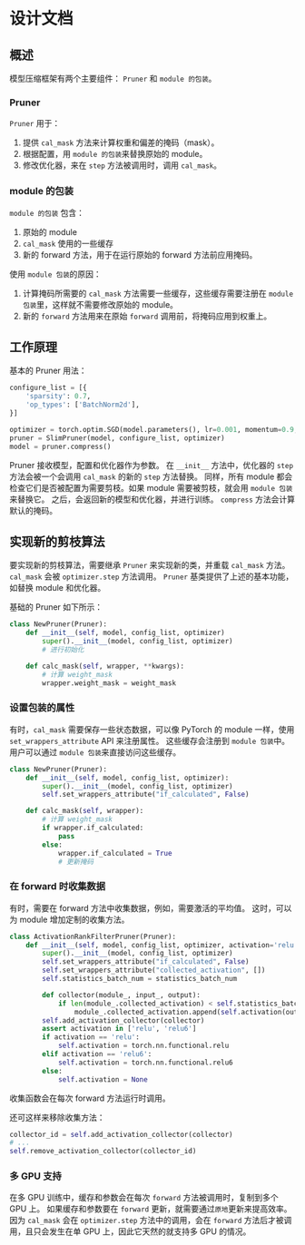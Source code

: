 # 设计文档

## 概述
模型压缩框架有两个主要组件： `Pruner` 和 `module 的包装`。

### Pruner
`Pruner` 用于：
1. 提供 `cal_mask` 方法来计算权重和偏差的掩码（mask）。
2. 根据配置，用 `module 的包装`来替换原始的 module。
3. 修改优化器，来在 `step` 方法被调用时，调用 `cal_mask`。

### module 的包装
`module 的包装` 包含：
1. 原始的 module
2. `cal_mask` 使用的一些缓存
3. 新的 forward 方法，用于在运行原始的 forward 方法前应用掩码。

使用 `module 包装`的原因：
1. 计算掩码所需要的 `cal_mask` 方法需要一些缓存，这些缓存需要注册在 `module 包装`里，这样就不需要修改原始的 module。
2. 新的 `forward` 方法用来在原始 `forward` 调用前，将掩码应用到权重上。

## 工作原理
基本的 Pruner 用法：
```python
configure_list = [{
    'sparsity': 0.7,
    'op_types': ['BatchNorm2d'],
}]

optimizer = torch.optim.SGD(model.parameters(), lr=0.001, momentum=0.9, weight_decay=1e-4)
pruner = SlimPruner(model, configure_list, optimizer)
model = pruner.compress()
```

Pruner 接收模型，配置和优化器作为参数。 在 `__init__` 方法中，优化器的 `step` 方法会被一个会调用 `cal_mask` 的新的 `step` 方法替换。 同样，所有 module 都会检查它们是否被配置为需要剪枝。如果 module 需要被剪枝，就会用 `module 包装`来替换它。 之后，会返回新的模型和优化器，并进行训练。 `compress` 方法会计算默认的掩码。

## 实现新的剪枝算法
要实现新的剪枝算法，需要继承 `Pruner` 来实现新的类，并重载 `cal_mask` 方法。 `cal_mask` 会被 `optimizer.step` 方法调用。 `Pruner` 基类提供了上述的基本功能，如替换 module 和优化器。

基础的 Pruner 如下所示：
```python
class NewPruner(Pruner):
    def __init__(self, model, config_list, optimizer)
        super().__init__(model, config_list, optimizer)
        # 进行初始化

    def calc_mask(self, wrapper, **kwargs):
        # 计算 weight_mask
        wrapper.weight_mask = weight_mask
```
### 设置包装的属性
有时，`cal_mask` 需要保存一些状态数据，可以像 PyTorch 的 module 一样，使用 `set_wrappers_attribute` API 来注册属性。 这些缓存会注册到 `module 包装`中。 用户可以通过 `module 包装`来直接访问这些缓存。

```python
class NewPruner(Pruner):
    def __init__(self, model, config_list, optimizer):
        super().__init__(model, config_list, optimizer)
        self.set_wrappers_attribute("if_calculated", False)

    def calc_mask(self, wrapper):
        # 计算 weight_mask
        if wrapper.if_calculated:
            pass
        else:
            wrapper.if_calculated = True
            # 更新掩码
```

### 在 forward 时收集数据
有时，需要在 forward 方法中收集数据，例如，需要激活的平均值。 这时，可以为 module 增加定制的收集方法。

```python
class ActivationRankFilterPruner(Pruner):
    def __init__(self, model, config_list, optimizer, activation='relu', statistics_batch_num=1):
        super().__init__(model, config_list, optimizer)
        self.set_wrappers_attribute("if_calculated", False)
        self.set_wrappers_attribute("collected_activation", [])
        self.statistics_batch_num = statistics_batch_num

        def collector(module_, input_, output):
            if len(module_.collected_activation) < self.statistics_batch_num:
                module_.collected_activation.append(self.activation(output.detach().cpu()))
        self.add_activation_collector(collector)
        assert activation in ['relu', 'relu6']
        if activation == 'relu':
            self.activation = torch.nn.functional.relu
        elif activation == 'relu6':
            self.activation = torch.nn.functional.relu6
        else:
            self.activation = None
```
收集函数会在每次 forward 方法运行时调用。

还可这样来移除收集方法：
```python
collector_id = self.add_activation_collector(collector)
# ...
self.remove_activation_collector(collector_id)
```

### 多 GPU 支持
在多 GPU 训练中，缓存和参数会在每次 `forward` 方法被调用时，复制到多个 GPU 上。 如果缓存和参数要在 `forward` 更新，就需要通过`原地`更新来提高效率。 因为 `cal_mask` 会在 `optimizer.step` 方法中的调用，会在 `forward` 方法后才被调用，且只会发生在单 GPU 上，因此它天然的就支持多 GPU 的情况。